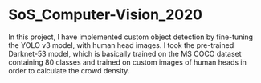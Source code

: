 # SoS_Computer-Vision_2020
In this project, I have implemented custom object detection by fine-tuning the YOLO v3 model, with human head images. I took the pre-trained Darknet-53 model, which is basically trained on the MS COCO dataset containing 80 classes and trained on custom images of human heads in order to calculate the crowd density.
